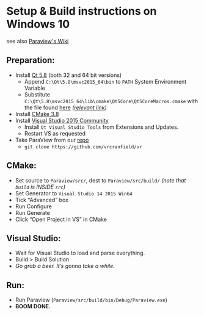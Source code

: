 # Setup & Build instructions on Windows 10
see also [Paraview's Wiki](http://www.paraview.org/Wiki/ParaView:Build_And_Install)

## Preparation:
* Install [Qt 5.8](https://www.qt.io/download-open-source) (both 32 and 64 bit versions)
	* Append `C:\Qt\5.8\msvc2015_64\bin` to `PATH` System Environment Variable
	* Substitute `C:\Qt\5.8\msvc2015_64\lib\cmake\Qt5Core\Qt5CoreMacros.cmake` with the file found [here](https://drive.google.com/file/d/0ByDlFL3T6833eWpuaXU2dWdhNDg/view?usp=sharing) *([relevant link](https://codereview.qt-project.org/#/c/184321/2/src/corelib/Qt5CoreMacros.cmake))*
* Install [CMake 3.8](https://cmake.org/download/)
* Install [Visual Studio 2015 Community](https://drive.google.com/open?id=0BzDYQBRp4j3nZS04R0NKdmVJbFE)
	* Install `Qt Visual Studio Tools` from Extensions and Updates.
	* Restart VS as requested
* Take ParaView from our [repo](https://github.com/vrcranfield/vr)
	* `git clone https://github.com/vrcranfield/vr`

## CMake:
* Set source to `Paraview/src/`, dest to `Paraview/src/build/` *(note that `build` is INSIDE `src`)*
* Set Generator to `Visual Studio 14 2015 Win64`
* Tick “Advanced” box
* Run Configure
* Run Generate
* Click “Open Project in VS” in CMake

## Visual Studio:
* Wait for Visual Studio to load and parse everything.
* Build > Build Solution
* *Go grab a beer. It’s gonna take a while.*

## Run:
* Run Paraview (`Paraview/src/build/bin/Debug/Paraview.exe`)
* **BOOM DONE.**

